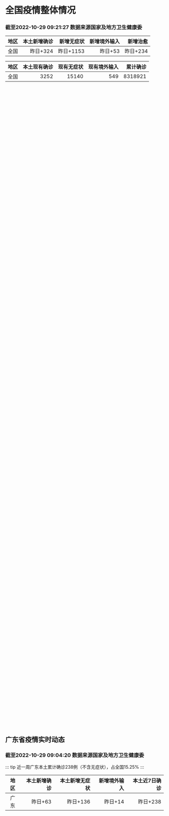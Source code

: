 
# 全国疫情整体情况
### 截至2022-10-29 09:21:27 数据来源国家及地方卫生健康委

|地区|本土新增确诊|新增无症状|新增境外输入|新增治愈|
|:--:|---:|---:|---:|---:|
|全国|昨日+324|昨日+1153|昨日+53|昨日+234|

|地区|本土现有确诊|现有无症状|现有境外输入|累计确诊|
|:--:|---:|---:|---:|---:|
|全国|3252|15140|549|8318921|

<ChinaMap :dataList="dataList" :title="title"/>

<div id="chinaDayModify" style="width:100%;height:500px;margin-bottom:10px;"></div>
<div id="chinaAddHistoryData" style="width:100%;height:500px;margin-bottom:10px;"></div>
<div id="chinaNowHistoryData" style="width:100%;height:500px;margin-bottom:10px;"></div>
<div id="chinaTotalHistoryData" style="width:100%;height:500px;margin-bottom:10px;"></div>


## 广东省疫情实时动态
### 截至2022-10-29 09:04:20 数据来源国家及地方卫生健康委

::: tip 近一周广东本土累计确诊238例（不含无症状），占全国15.25%
:::

|地区|本土新增确诊|本土新增无症状|新增境外输入|本土近7日确诊|
|:--:|---:|---:|---:|---:|
|广东|昨日+63|昨日+136|昨日+14|昨日+238|

<div id="guangdongModify" style="width:100%;height:500px;margin-bottom:10px;"></div>
<div id="guangdongTotalHistory" style="width:100%;height:500px;margin-bottom:10px;"></div>
<div id="guangzhouModifyHistory" style="width:100%;height:500px;margin-bottom:10px;"></div>


<script>
import * as echarts from 'echarts'
export default {
  data(){
    return {
      title: '新增本土确诊',
      dataList: [{name: '台湾', value: 0, addList: []},{name: '香港', value: 0, addList: []},{name: '湖北', value: 0, addList: []},{name: '上海', value: 1, addList: [{name: '嘉定', num: 1},]},{name: '吉林', value: 0, addList: []},{name: '广东', value: 63, addList: [{name: '广州', num: 54},{name: '江门', num: 5},{name: '深圳', num: 2},{name: '阳江', num: 2},]},{name: '海南', value: 0, addList: []},{name: '四川', value: 23, addList: [{name: '绵阳', num: 20},{name: '外省返川人员', num: 2},{name: '宜宾', num: 1},]},{name: '福建', value: 10, addList: [{name: '南平', num: 7},{name: '泉州', num: 2},{name: '厦门', num: 1},]},{name: '北京', value: 20, addList: [{name: '朝阳', num: 6},{name: '未公布来源', num: 3},{name: '通州', num: 3},{name: '丰台', num: 2},{name: '昌平', num: 2},]},{name: '内蒙古', value: 20, addList: [{name: '鄂尔多斯', num: 8},{name: '呼和浩特', num: 5},{name: '赤峰', num: 3},{name: '包头', num: 3},{name: '锡林郭勒', num: 1},]},{name: '陕西', value: 11, addList: [{name: '西安', num: 8},{name: '汉中', num: 3},]},{name: '浙江', value: 1, addList: [{name: '台州', num: 1},]},{name: '河南', value: 3, addList: [{name: '郑州', num: 3},]},{name: '黑龙江', value: 10, addList: [{name: '绥化', num: 9},{name: '哈尔滨', num: 1},]},{name: '山东', value: 3, addList: [{name: '青岛', num: 2},{name: '滨州', num: 1},]},{name: '江苏', value: 20, addList: [{name: '南京', num: 20},]},{name: '云南', value: 3, addList: [{name: '德宏州', num: 3},]},{name: '天津', value: 3, addList: []},{name: '广西', value: 0, addList: []},{name: '河北', value: 0, addList: []},{name: '辽宁', value: 0, addList: []},{name: '新疆', value: 30, addList: [{name: '乌鲁木齐', num: 26},{name: '未公布来源', num: 4},]},{name: '湖南', value: 20, addList: [{name: '邵阳', num: 18},{name: '益阳', num: 2},]},{name: '安徽', value: 2, addList: [{name: '合肥', num: 2},]},{name: '江西', value: 0, addList: []},{name: '西藏', value: 1, addList: [{name: '拉萨', num: 1},]},{name: '甘肃', value: 4, addList: [{name: '兰州', num: 4},]},{name: '重庆', value: 19, addList: [{name: '永川区', num: 18},{name: '江津区', num: 1},]},{name: '山西', value: 54, addList: [{name: '大同', num: 46},{name: '吕梁', num: 5},{name: '太原', num: 2},{name: '阳泉', num: 1},]},{name: '贵州', value: 2, addList: []},{name: '澳门', value: 0, addList: []},{name: '青海', value: 1, addList: []},{name: '宁夏', value: 0, addList: []},{name: '南海诸岛', value: 0, addList: []}]
    }
  },
  mounted () {
    this.chartChDay = echarts.init(document.getElementById("chinaDayModify"), 'dark')
,this.chartChAdd = echarts.init(document.getElementById("chinaAddHistoryData"), 'dark')
,this.chartChNow = echarts.init(document.getElementById("chinaNowHistoryData"), 'dark')
,this.chartChTotal = echarts.init(document.getElementById("chinaTotalHistoryData"), 'dark')
,this.chartGdMod = echarts.init(document.getElementById("guangdongModify"), 'dark')
,this.chartGdTotal = echarts.init(document.getElementById("guangdongTotalHistory"), 'dark')
,this.chartGzMod = echarts.init(document.getElementById("guangzhouModifyHistory"), 'dark')


    const option_gd_mod = {
      title: {
        text: '广东疫情新增趋势（人）'
      },
      tooltip: {
        trigger: 'axis',
        axisPointer: {
          type: 'cross',
          label: {
            backgroundColor: '#6a7985'
          }
        }
      },
      legend: {
        top: 20,
        data: [
          {
            name: '本土新增确诊',
            icon: 'rect'
          }, 
          {
            name: '本土新增无症状',
            icon: 'rect'
          },
          {
            name: '新增境外输入',
            icon: 'rect'
          } 
        ]
      },
      grid: {
        left: '3%',
        right: '4%',
        bottom: '3%',
        containLabel: true
      },
      toolbox: {
        feature: {
          saveAsImage: {}
        }
      },
      xAxis: {
        type: 'category',
        boundaryGap: false,
        data: ["08.31","09.01","09.02","09.03","09.04","09.05","09.06","09.07","09.08","09.09","09.10","09.11","09.12","09.13","09.14","09.15","09.16","09.17","09.18","09.19","09.20","09.21","09.22","09.23","09.24","09.25","09.26","09.27","09.28","09.29","09.30","10.01","10.02","10.03","10.04","10.05","10.06","10.07","10.08","10.09","10.10","10.11","10.12","10.13","10.14","10.15","10.16","10.17","10.18","10.19","10.20","10.21","10.22","10.23","10.24","10.25","10.26","10.27","10.28",]
      },
      yAxis: {
        type: 'value'
      },
      series: [
        {
          name: '本土新增确诊',
          type: 'line',
          stack: 'Total',
          areaStyle: {},
          emphasis: {
            focus: 'series'
          },
          data: [40,55,65,79,63,43,42,27,36,26,15,17,7,6,5,5,3,2,1,0,3,1,2,5,6,7,12,4,18,16,22,17,19,27,34,37,41,47,34,31,38,43,36,53,60,35,23,36,50,26,27,19,32,23,33,45,15,27,63,]
        },
        {
          name: '本土新增无症状',
          type: 'line',
          stack: 'Total',
          areaStyle: {},
          emphasis: {
            focus: 'series'
          },
          data: [34,41,40,24,26,17,18,12,28,6,10,11,4,3,4,1,1,1,2,1,2,2,4,0,0,5,5,2,5,15,21,10,24,16,24,27,34,27,21,24,25,11,17,21,29,29,38,61,48,58,62,74,59,70,62,67,84,88,136,]
        },
        {
          name: '新增境外输入',
          type: 'line',
          stack: 'Total',
          areaStyle: {},
          emphasis: {
            focus: 'series'
          },
          data: [13,16,17,18,16,16,19,6,16,23,19,21,12,11,8,10,15,7,11,15,12,13,14,15,12,19,14,15,21,15,11,29,11,19,18,19,27,10,14,27,27,14,17,15,24,18,18,11,12,14,25,17,9,19,12,6,5,11,14,]
        }
      ]
    };

    const option_gd_total = {
      title: {
        text: '广东疫情概览（人）'
      },
      tooltip: {
        trigger: 'axis',
        axisPointer: {
          type: 'cross',
          label: {
            backgroundColor: '#6a7985'
          }
        }
      },
      legend: {
        top: 20,
        data: [
          {
            name: '累计确诊',
            icon: 'rect'
          },
          {
            name: '累计治愈',
            icon: 'rect'
          } 
        ]
      },
      grid: {
        left: '3%',
        right: '4%',
        bottom: '3%',
        containLabel: true
      },
      toolbox: {
        feature: {
          saveAsImage: {}
        }
      },
      xAxis: {
        type: 'category',
        boundaryGap: false,
        data: ["08.31","09.01","09.02","09.03","09.04","09.05","09.06","09.07","09.08","09.09","09.10","09.11","09.12","09.13","09.14","09.15","09.16","09.17","09.18","09.19","09.20","09.21","09.22","09.23","09.24","09.25","09.26","09.27","09.28","09.29","09.30","10.01","10.02","10.03","10.04","10.05","10.06","10.07","10.08","10.09","10.10","10.11","10.12","10.13","10.14","10.15","10.16","10.17","10.18","10.19","10.20","10.21","10.22","10.23","10.24","10.25","10.26","10.27","10.28",]
      },
      yAxis: {
        type: 'value'
      },
      series: [
        {
          name: '累计确诊',
          type: 'line',
          stack: 'Total',
          areaStyle: {},
          emphasis: {
            focus: 'series'
          },
          data: [9021,9092,9174,9271,9350,9413,9474,9507,9559,9608,9642,9680,9699,9716,9729,9744,9762,9771,9783,9798,9813,9827,9843,9863,9881,9905,9931,9950,9991,10022,10055,10101,10131,10177,10229,10285,10353,10410,10458,10516,10581,10638,10691,10759,10843,10896,10947,10994,11056,11106,11138,11174,11215,11257,11302,11353,11373,11411,11488,]
        },
        {
          name: '累计治愈',
          type: 'line',
          stack: 'Total',
          areaStyle: {},
          emphasis: {
            focus: 'series'
          },
          data: [8620,8641,8671,8708,8725,8744,8775,8804,8831,8855,8888,8923,8959,9011,9075,9140,9140,9140,9140,9140,9140,9140,9529,9529,9529,9529,9529,9529,9529,9529,9529,9529,9529,9529,9529,9529,9877,9877,9877,9972,10007,10048,10091,10127,10127,10127,10178,10239,10298,10298,10298,10298,10298,10298,10298,10298,10298,10298,10298,]
        }
      ]
    };

    const option_gz_mod = {
      title: {
        text: '广州疫情新增趋势（人）'
      },
      tooltip: {
        trigger: 'axis',
        axisPointer: {
          type: 'cross',
          label: {
            backgroundColor: '#6a7985'
          }
        }
      },
      legend: {
        top: 20,
        data: [
          {
            name: '本土新增确诊',
            icon: 'rect'
          },
          {
            name: '本土新增无症状',
            icon: 'rect'
          } 
        ]
      },
      grid: {
        left: '3%',
        right: '4%',
        bottom: '3%',
        containLabel: true
      },
      toolbox: {
        feature: {
          saveAsImage: {}
        }
      },
      xAxis: {
        type: 'category',
        boundaryGap: false,
        data: ["0831","0901","0902","0903","0904","0905","0906","0907","0908","0909","0910","0911","0912","0913","0914","0915","0916","0917","0918","0919","0920","0921","0922","0923","0924","0925","0926","0927","0928","0929","0930","1001","1002","1003","1004","1005","1006","1007","1008","1009","1010","1011","1012","1013","1014","1015","1016","1017","1018","1019","1020","1021","1022","1023","1024","1025","1026","1027","1028",]
      },
      yAxis: {
        type: 'value'
      },
      series: [
        {
          name: '本土新增确诊',
          type: 'line',
          stack: 'Total',
          areaStyle: {},
          emphasis: {
            focus: 'series'
          },
          data: [5,3,7,4,8,5,6,3,2,0,0,0,0,0,0,0,0,1,0,0,0,0,1,4,5,2,2,0,1,1,2,0,5,10,12,14,21,17,18,5,13,6,10,25,23,20,3,16,22,6,10,12,18,16,22,27,11,19,54,]
        },
        {
          name: '本土新增无症状',
          type: 'line',
          stack: 'Total',
          areaStyle: {},
          emphasis: {
            focus: 'series'
          },
          data: [4,2,3,0,1,3,1,1,0,0,0,0,0,0,0,0,1,0,1,0,1,2,4,0,0,0,1,1,0,2,0,0,3,7,5,13,8,12,9,15,1,2,7,3,8,16,27,43,31,44,46,46,39,53,43,46,39,46,85,]
        }
      ]
    };

    const option_ch_day  = {
      series: [
        {
          type: 'treemap',
          data: [
            {
              name: '本土新增确诊昨日+324',
              value: 324,
            },
            {
              name: '新增无症状昨日+1153',
              value: 1153,
            },
            {
              name: '新增境外输入昨日+53',
              value: 53,
            },
            {
              name: '新增治愈昨日+234',
              value: 234,
            },
          ]
        }
      ]
    };

    const option_ch_add = {
      title: {
        text: '新增疫情整体走势'
      },
      tooltip: {
        trigger: 'axis',
        axisPointer: {
          type: 'cross',
          label: {
            backgroundColor: '#6a7985'
          }
        }
      },
      legend: {
        top: 20,
        data: [
          {
            name: '本土确诊',
            icon: 'rect'
          }, 
          {
            name: '无症状感染',
            icon: 'rect'
          },
          {
            name: '新增境外输入',
            icon: 'rect'
          } 
        ]
      },
      grid: {
        left: '3%',
        right: '4%',
        bottom: '3%',
        containLabel: true
      },
      toolbox: {
        feature: {
          saveAsImage: {}
        }
      },
      xAxis: {
        type: 'category',
        boundaryGap: false,
        data: ["08.29","08.30","08.31","09.01","09.02","09.03","09.04","09.05","09.06","09.07","09.08","09.09","09.10","09.11","09.12","09.13","09.14","09.15","09.16","09.17","09.18","09.19","09.20","09.21","09.22","09.23","09.24","09.25","09.26","09.27","09.28","09.29","09.30","10.01","10.02","10.03","10.04","10.05","10.06","10.07","10.08","10.09","10.10","10.11","10.12","10.13","10.14","10.15","10.16","10.17","10.18","10.19","10.20","10.21","10.22","10.23","10.24","10.25","10.26","10.27","10.28",]
      },
      yAxis: {
        type: 'value'
      },
      series: [
        {
          name: '本土确诊',
          type: 'line',
          stack: 'Total',
          areaStyle: {},
          emphasis: {
            focus: 'series'
          },
          data: [349,349,307,318,440,314,303,264,323,241,259,239,179,164,188,196,126,102,76,106,92,104,123,114,121,129,159,235,173,119,106,97,106,116,189,250,223,183,216,447,441,373,427,374,322,249,291,174,182,208,204,164,158,159,155,173,205,297,193,214,324,]
        },
        {
          name: '无症状感染',
          type: 'line',
          stack: 'Total',
          areaStyle: {},
          emphasis: {
            focus: 'series'
          },
          data: [1368,1326,1596,1567,1379,1359,1249,1235,1247,1093,1033,994,959,785,727,762,823,746,505,930,715,525,485,512,627,624,601,597,636,625,526,625,549,432,466,626,747,1005,1267,1301,1307,1566,1662,1386,1154,1010,900,668,534,587,630,643,638,658,683,751,875,944,924,1123,1153,]
        },
        {
          name: '新增境外输入',
          type: 'line',
          stack: 'Total',
          areaStyle: {},
          emphasis: {
            focus: 'series'
          },
          data: [33,43,61,55,62,70,46,46,57,39,42,51,55,62,54,41,41,59,64,48,55,48,43,51,54,59,58,60,72,75,64,59,66,63,51,57,50,46,72,54,62,61,64,43,50,64,70,70,63,42,43,47,56,56,52,48,41,41,38,48,53,]
        }
      ]
    };

    const option_ch_now = {
      title: {
        text: '现有疫情整体走势'
      },
      tooltip: {
        trigger: 'axis',
        axisPointer: {
          type: 'cross',
          label: {
            backgroundColor: '#6a7985'
          }
        }
      },
      legend: {
        top: 20,
        data: [
          {
            name: '本土确诊',
            icon: 'rect'
          }, 
          {
            name: '无症状感染',
            icon: 'rect'
          },
          {
            name: '新增境外输入',
            icon: 'rect'
          } 
        ]
      },
      grid: {
        left: '3%',
        right: '4%',
        bottom: '3%',
        containLabel: true
      },
      toolbox: {
        feature: {
          saveAsImage: {}
        }
      },
      xAxis: {
        type: 'category',
        boundaryGap: false,
        data: ["08.29","08.30","08.31","09.01","09.02","09.03","09.04","09.05","09.06","09.07","09.08","09.09","09.10","09.11","09.12","09.13","09.14","09.15","09.16","09.17","09.18","09.19","09.20","09.21","09.22","09.23","09.24","09.25","09.26","09.27","09.28","09.29","09.30","10.01","10.02","10.03","10.04","10.05","10.06","10.07","10.08","10.09","10.10","10.11","10.12","10.13","10.14","10.15","10.16","10.17","10.18","10.19","10.20","10.21","10.22","10.23","10.24","10.25","10.26","10.27","10.28",]
      },
      yAxis: {
        type: 'value'
      },
      series: [
        {
          name: '本土确诊',
          type: 'line',
          stack: 'Total',
          areaStyle: {},
          emphasis: {
            focus: 'series'
          },
          data: [5973,5834,5779,5658,5756,5636,5668,5670,5709,5713,5666,5575,5403,5083,4851,4714,4334,3681,3502,3293,3070,2881,2726,2606,2494,2477,2395,2404,2381,2378,2365,2359,2301,2314,2306,2341,2261,2263,2329,2666,2977,3240,3460,3637,3779,3824,3906,3854,3808,3777,3677,3595,3529,3362,3245,3179,3062,3127,3104,3107,3252,]
        },
        {
          name: '无症状感染',
          type: 'line',
          stack: 'Total',
          areaStyle: {},
          emphasis: {
            focus: 'series'
          },
          data: [510,501,519,530,551,562,559,557,571,548,560,560,567,568,566,563,550,565,586,572,576,577,571,577,564,563,552,558,585,613,632,610,608,631,623,629,615,620,628,633,641,646,644,623,618,632,657,650,655,636,635,623,624,624,629,605,592,578,562,551,549,]
        },
        {
          name: '新增境外输入',
          type: 'line',
          stack: 'Total',
          areaStyle: {},
          emphasis: {
            focus: 'series'
          },
          data: [21729,22052,22906,23471,23260,23287,23491,23860,24163,24009,23400,22660,22555,21919,21298,20832,20206,18729,18148,17756,17213,16241,14762,14010,13518,11627,11277,10573,10414,10373,10105,9829,9770,9618,8814,8449,8109,8069,8744,9419,10193,11206,11944,12805,13455,13998,14442,14606,14679,14750,14715,14774,14658,14360,14193,14094,14026,14399,14475,14817,15140,]
        }
      ]
    };

    const option_ch_total = {
      title: {
        text: '累计疫情整体走势'
      },
      tooltip: {
        trigger: 'axis',
        axisPointer: {
          type: 'cross',
          label: {
            backgroundColor: '#6a7985'
          }
        }
      },
      legend: {
        top: 20,
        data: [
          {
            name: '确诊(含港澳台)',
            icon: 'rect'
          }, 
          {
            name: '死亡(含港澳台)',
            icon: 'rect'
          }]
      },
      grid: {
        left: '3%',
        right: '4%',
        bottom: '3%',
        containLabel: true
      },
      toolbox: {
        feature: {
          saveAsImage: {}
        }
      },
      xAxis: {
        type: 'category',
        boundaryGap: false,
        data: ["08.29","08.30","08.31","09.01","09.02","09.03","09.04","09.05","09.06","09.07","09.08","09.09","09.10","09.11","09.12","09.13","09.14","09.15","09.16","09.17","09.18","09.19","09.20","09.21","09.22","09.23","09.24","09.25","09.26","09.27","09.28","09.29","09.30","10.01","10.02","10.03","10.04","10.05","10.06","10.07","10.08","10.09","10.10","10.11","10.12","10.13","10.14","10.15","10.16","10.17","10.18","10.19","10.20","10.21","10.22","10.23","10.24","10.25","10.26","10.27","10.28",]
      },
      yAxis: {
        type: 'value'
      },
      series: [
        {
          name: '确诊(含港澳台)',
          type: 'line',
          stack: 'Total',
          areaStyle: {},
          emphasis: {
            focus: 'series'
          },
          data: [5868458,5901615,5938060,5974028,6009747,6044288,6080405,6106096,6144277,6187141,6223835,6259551,6296680,6330038,6356783,6404975,6455788,6502479,6545234,6585920,6626392,6655661,6701113,6748819,6792066,6833790,6872895,6912675,6942179,6988610,7037863,7083359,7127469,7171159,7215114,7249310,7299603,7355347,7402656,7454504,7499946,7499946,7578751,7621171,7621171,7621171,7778306,7822739,7865269,7895059,7895059,7895059,8026778,8064765,8101522,8137786,8137786,8137786,8246496,8283181,8318921,]
        },
        {
          name: '死亡(含港澳台)',
          type: 'line',
          stack: 'Total',
          areaStyle: {},
          emphasis: {
            focus: 'series'
          },
          data: [24766,24806,24836,24883,24927,24976,25019,25058,25088,25130,25171,25237,25275,25315,25354,25381,25428,25491,25553,25603,25671,25712,25744,25792,25868,26074,26132,26176,26244,26278,26330,26388,26446,26500,26568,26609,21422,26706,26769,26823,26823,26823,26823,26823,26823,26823,26823,26823,26823,26823,26823,26823,26823,26823,26823,26823,26823,26823,26823,26823,26823,]
        }
      ]
    };

    this.chartGdMod.setOption(option_gd_mod);
    this.chartGdTotal.setOption(option_gd_total);
    this.chartGzMod.setOption(option_gz_mod);
    this.chartChDay.setOption(option_ch_day);
    this.chartChAdd.setOption(option_ch_add);
    this.chartChNow.setOption(option_ch_now);
    this.chartChTotal.setOption(option_ch_total);

    window.onresize = () => {
      this.chartGdMod.resize()
      this.chartGdTotal.resize()
      this.chartGzMod.resize()
      this.chartChDay.resize()
      this.chartChAdd.resize()
      this.chartChNow.resize()
      this.chartChTotal.resize()
    }
  }
}
</script>

## 广东省各地区疫情情况

::: danger 218个中高风险地区
:::

|地区|本土新增确诊|本土新增无症状|本土近7日确诊|中高风险地区|
|:--:|---:|---:|---:|---:|
|广州|+54|+85|+167|+135|
|江门|+5|0|+17|+18|
|深圳|+2|+4|+20|+25|
|阳江|+2|0|+4|+5|
|佛山|0|+31|+14|+3|
|梅州|0|+10|+3|+7|
|惠州|0|+1|+4|+5|
|清远|0|+1|+1|0|
|东莞|0|+1|0|0|
|汕头|0|+1|0|0|
|揭阳|0|+1|0|+10|
|珠海|0|+1|0|0|
|中山|0|0|+4|+10|
|肇庆|0|0|+3|0|
|茂名|0|0|+1|0|
|汕尾|0|0|0|0|
|潮州|0|0|0|0|
|湛江|0|0|0|0|
|河源|0|0|0|0|
|云浮|0|0|0|0|
|韶关|0|0|0|0|


## 广东疫情热点动态

  
### 10-29 09:23
::: tip 广州海珠：10月29日开展全区全员核酸检测
文/羊城晚报全媒体记者 邹丽珍10月29日凌晨，广州市海珠区发布通告称，定于2022年10月29日在全区范围内启动全员核酸检测（点位开放时间详见附表）。海珠区提醒，如不按规定参加此次核酸检测造成相应后...

信息来源：羊城派

[阅读全文](https://h5.baike.qq.com/mobile/landing.html?docid=20221029A01DX100&isNews=1&adtag=wxjk.yqssc.yqdt)
:::

### 10-29 09:09
::: tip 深圳南山区、光明区发布最新通告
昨天夜间至今天（29日）

南山区、光明区发布最新通告

一起关注详细消息...

深圳大件事

[阅读全文](https://mp.weixin.qq.com/s?__biz=MzA4NTczOTMzMQ==&mid=2651393236&idx=2&sn=12c379e09ca45b13ad488a9e09678c53&chksm=842efef8b35977ee996e55ba4b0bc81a17223aaffe424aab6134fd38535480161b45a2a23f45&mpshare=1&scene=1&srcid=102940TyqVv8cF2m4ieeIUMD&sharer_sharetime=1667009397416&sharer_shareid=cf6417681f1ab593d86f6816cedb531b&version=4.0.19.6020&platform=win#rd)
:::

### 10-29 00:08
::: tip 汕头澄海通报1名省外来澄货车司机核酸异常，有关活动初步轨迹公布
10月28日晚，汕头市澄海区新型冠状病毒肺炎防控指挥部办公室通报，1名省外来澄货车司机李某某核酸采样检测结果异常，已第一时间闭环转运集中隔离。李某某初步活动轨迹涉金平区京东云物流园，澄海区粤海货场、华...

信息来源：南方PLUS

[阅读全文](https://h5.baike.qq.com/mobile/landing.html?docid=20221029A004LN00&isNews=1&adtag=wxjk.yqssc.yqdt)
:::

### 10-29 00:08
::: tip 同心织密防疫网！梅江区党员志愿者下沉防疫一线
10月24日上午，根据市疫情防控指挥部工作部署，梅江区新型冠状病毒肺炎疫情防控指挥部迅速作出布置，在全区范围内开展区域核酸检测。梅江区上下闻令而动、统筹资源、协同作战，区委组织部迅速发出通知，启动基层...

信息来源：南方PLUS

[阅读全文](https://h5.baike.qq.com/mobile/landing.html?docid=20221029A004L200&isNews=1&adtag=wxjk.yqssc.yqdt)
:::

### 10-29 08:44
::: tip 2022年10月29日广东省新冠肺炎疫情情况
                                                        　　10月28日0-24时，全省新增本土确诊病例63例（广州54例，深圳2例，江门5例，...

信息来源：广东省卫生健康委员会

[阅读全文](https://h5.baike.qq.com/mobile/landing.html?docid=WJW2022102916XGTASE&isNews=1&adtag=wxjk.yqssc.yqdt)
:::

### 10-28 22:53
::: tip 广东揭阳揭西县发现1例核酸检测结果异常人员
“揭阳发布”微信公众号消息，10月28日下午，揭西县在重点管理人群核酸检测中发现1名核酸检测结果异常人员，汪某某，男，37岁。市、县立即启动应急预案，有序开展流调排查、核酸检测、隔离管控、环境消杀等处...

信息来源：界面新闻

[阅读全文](https://h5.baike.qq.com/mobile/landing.html?docid=20221028A0A8DS00&isNews=1&adtag=wxjk.yqssc.yqdt)
:::

### 10-28 22:02
::: tip 最新通报！梅州丰顺新增强化社会面疫情防控措施区域
丰顺县关于强化社会面疫情防控措施的通告（2022年第13号）
广大市民朋友：
面对我县当前疫情防控的严峻形势，为保障人民群众身体健康和生命安全，经专家研判，决定从2022年10月28日14时至10月3...

南方PLUS

[阅读全文](https://view.inews.qq.com/a/20221028A09U7C00?&chlid=news_news_top&uid=100188415180#)
:::

### 10-28 21:16
::: tip 广州市海珠区疫情实时传播指数已降到3.2，但风险依然很高
中国青年报客户端广州10月28日电（中青报·中青网记者 林洁）今天，广州召开新冠肺炎疫情防控新闻发布会。广州市疾病预防控制中心党委书记张周斌表示，海珠区疫情防控经过数天的艰苦奋战，实时传播指数（RT）...

信息来源：中国青年报

[阅读全文](https://h5.baike.qq.com/mobile/landing.html?docid=20221028A09G6500&isNews=1&adtag=wxjk.yqssc.yqdt)
:::

### 10-28 21:02
::: tip 惠来县隆江镇：党建聚力，齐心战疫情
“感谢医护人员！”一句句情真意切感人的肺腑之言，不断涌现在隆江镇区防疫网格群里。“10·19”新冠肺炎疫情发生后，隆江镇党委、镇政府在惠来县委、县政府的领导部署下，发挥基层党组织战斗堡垒和党员先锋模范...

信息来源：南方PLUS

[阅读全文](https://h5.baike.qq.com/mobile/landing.html?docid=20221028A09AEB00&isNews=1&adtag=wxjk.yqssc.yqdt)
:::

### 10-28 20:58
::: tip 佛山顺德大良：明后两日继续暂停线下教学
10月28日，佛山市顺德区大良街道新型冠状病毒肺炎疫情防控指挥部向社会公告，根据疫情防控有关部署，经研究，现将继续暂停线下教学有关事项通告如下：
2022年10月29日-30日（周末），大良街道辖区内...

羊城派

[阅读全文](https://view.inews.qq.com/a/20221028A097Z300?&chlid=news_news_top&uid=100188415180#)
:::

